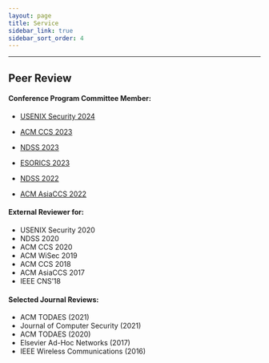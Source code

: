 ```yaml
---
layout: page
title: Service
sidebar_link: true
sidebar_sort_order: 4
---
```



___

## Peer Review

#### Conference Program Committee Member:

- [USENIX Security 2024](https://www.usenix.org/conference/usenixsecurity24)

- [ACM CCS 2023](https://www.sigsac.org/ccs/CCS2023/)

- [NDSS 2023](https://www.ndss-symposium.org/ndss2023/)

- [ESORICS 2023](https://esorics2023.org/)

- [NDSS 2022](https://www.ndss-symposium.org/ndss2022/)

- [ACM AsiaCCS 2022](https://asiaccs2022.conferenceservice.jp/)


#### External Reviewer for:

- USENIX Security 2020
- NDSS 2020
- ACM CCS 2020
- ACM WiSec 2019
- ACM CCS 2018
- ACM AsiaCCS 2017
- IEEE CNS’18


#### Selected Journal Reviews:

- ACM TODAES (2021)
- Journal of Computer Security (2021)
- ACM TODAES (2020)
- Elsevier Ad-Hoc Networks (2017)
- IEEE Wireless Communications (2016)

